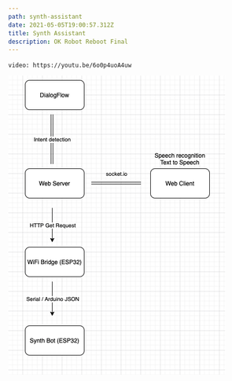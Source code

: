 ```yaml
---
path: synth-assistant
date: 2021-05-05T19:00:57.312Z
title: Synth Assistant
description: OK Robot Reboot Final
---
```

`video: https://youtu.be/6o0p4uoA4uw`

![haunt-that-house](../assets/okrobot/diagram-final.png)
